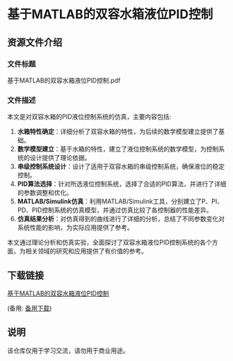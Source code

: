 # 基于MATLAB的双容水箱液位PID控制

## 资源文件介绍

### 文件标题
基于MATLAB的双容水箱液位PID控制.pdf

### 文件描述
本文是对双容水箱的PID液位控制系统的仿真，主要内容包括:

1. **水箱特性确定**：详细分析了双容水箱的特性，为后续的数学模型建立提供了基础。
2. **数学模型建立**：基于水箱的特性，建立了液位控制系统的数学模型，为控制系统的设计提供了理论依据。
3. **串级控制系统设计**：设计了适用于双容水箱的串级控制系统，确保液位的稳定控制。
4. **PID算法选择**：针对所选液位控制系统，选择了合适的PID算法，并进行了详细的参数调整和优化。
5. **MATLAB/Simulink仿真**：利用MATLAB/Simulink工具，分别建立了P、PI、PD、PID控制系统的仿真模型，并通过仿真比较了各控制器的性能差异。
6. **仿真结果分析**：对仿真得到的曲线进行了详细的分析，总结了不同参数变化对系统性能的影响，为实际应用提供了参考。

本文通过理论分析和仿真实验，全面探讨了双容水箱液位PID控制系统的各个方面，为相关领域的研究和应用提供了有价值的参考。

## 下载链接
[基于MATLAB的双容水箱液位PID控制](https://pan.quark.cn/s/4a66481a5ea9) 

(备用: [备用下载](https://pan.baidu.com/s/1OIt6Zu7J8xkpwWDAqvstEg?pwd=1234))

## 说明

该仓库仅用于学习交流，请勿用于商业用途。
